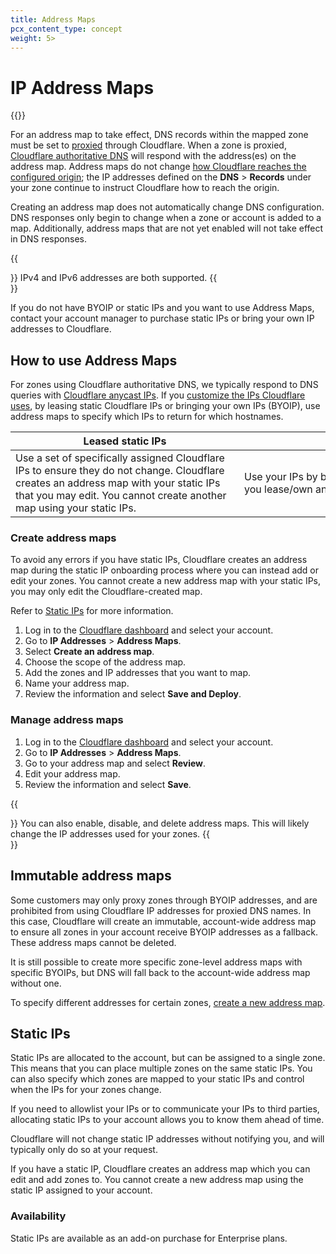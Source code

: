 ```yaml
---
title: Address Maps
pcx_content_type: concept
weight: 5>
---
```


# IP Address Maps

{{<glossary-definition term_id="address map" prepend="The address map is ">}}

For an address map to take effect, DNS records within the mapped zone must be set to [proxied](/dns/manage-dns-records/reference/proxied-dns-records/) through Cloudflare. When a zone is proxied, [Cloudflare authoritative DNS](/dns/manage-dns-records/how-to/create-dns-records/) will respond with the address(es) on the address map. Address maps do not change [how Cloudflare reaches the configured origin](/fundamentals/concepts/how-cloudflare-works/#how-cloudflare-works-as-a-reverse-proxy); the IP addresses defined on the **DNS** > **Records** under your zone continue to instruct Cloudflare how to reach the origin.

Creating an address map does not automatically change DNS configuration. DNS responses only begin to change when a zone or account is added to a map. Additionally, address maps that are not yet enabled will not take effect in DNS responses.

{{<Aside type="note">}}
IPv4 and IPv6 addresses are both supported.
{{</Aside>}}

If you do not have BYOIP or static IPs and you want to use Address Maps, contact your account manager to purchase static IPs or bring your own IP addresses to Cloudflare.

## How to use Address Maps

For zones using Cloudflare authoritative DNS, we typically respond to DNS queries with [Cloudflare anycast IPs](/fundamentals/concepts/cloudflare-ip-addresses/). If you [customize the IPs Cloudflare uses](/fundamentals/concepts/cloudflare-ip-addresses/#customize-cloudflare-ip-addresses), by leasing static Cloudflare IPs or bringing your own IPs (BYOIP), use address maps to specify which IPs to return for which hostnames.

| Leased static IPs | BYOIPs |
| --- | --- |
| <div style="width:350px">Use a set of specifically assigned Cloudflare IPs to ensure they do not change. Cloudflare creates an address map with your static IPs that you may edit. You cannot create another map using your static IPs.</div> | <div style="width:350px">Use your IPs by bringing an address space you lease/own and creating an address map.</div> |

### Create address maps

To avoid any errors if you have static IPs, Cloudflare creates an address map during the static IP onboarding process where you can instead add or edit your zones. You cannot create a new address map with your static IPs, you may only edit the Cloudflare-created map.

Refer to [Static IPs](#static-ips) for more information.

1. Log in to the [Cloudflare dashboard](https://dash.cloudflare.com/) and select your account.
2. Go to **IP Addresses** > **Address Maps**.
3. Select **Create an address map**.
4. Choose the scope of the address map.
5. Add the zones and IP addresses that you want to map.
6. Name your address map.
7. Review the information and select **Save and Deploy**.

### Manage address maps

1. Log in to the [Cloudflare dashboard](https://dash.cloudflare.com/) and select your account.
2. Go to **IP Addresses** > **Address Maps**.
3. Go to your address map and select **Review**.
4. Edit your address map.
5. Review the information and select **Save**.

{{<Aside type="note">}}
You can also enable, disable, and delete address maps. This will likely change the IP addresses used for your zones.
{{</Aside>}}

## Immutable address maps

Some customers may only proxy zones through BYOIP addresses, and are prohibited from using Cloudflare IP addresses for proxied DNS names. In this case, Cloudflare will create an immutable, account-wide address map to ensure all zones in your account receive BYOIP addresses as a fallback. These address maps cannot be deleted.

It is still possible to create more specific zone-level address maps with specific BYOIPs, but DNS will fall back to the account-wide address map without one.

To specify different addresses for certain zones, [create a new address map](#create-address-maps).

## Static IPs

Static IPs are allocated to the account, but can be assigned to a single zone. This means that you can place multiple zones on the same static IPs. You can also specify which zones are mapped to your static IPs and control when the IPs for your zones change.

If you need to allowlist your IPs or to communicate your IPs to third parties, allocating static IPs to your account allows you to know them ahead of time.

Cloudflare will not change static IP addresses without notifying you, and will typically only do so at your request.

If you have a static IP, Cloudflare creates an address map which you can edit and add zones to. You cannot create a new address map using the static IP assigned to your account.

### Availability

Static IPs are available as an add-on purchase for Enterprise plans.